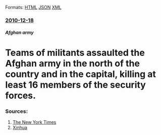 
Formats: [HTML](/news/2010/12/18/teams-of-militants-assaulted-the-afghan-army-in-the-north-of-the-country-and-in-the-capital-killing-at-least-16-members-of-the-security-for.html)  [JSON](/news/2010/12/18/teams-of-militants-assaulted-the-afghan-army-in-the-north-of-the-country-and-in-the-capital-killing-at-least-16-members-of-the-security-for.json)  [XML](/news/2010/12/18/teams-of-militants-assaulted-the-afghan-army-in-the-north-of-the-country-and-in-the-capital-killing-at-least-16-members-of-the-security-for.xml)  

### [2010-12-18](/news/2010/12/18/index.md)

##### Afghan army
# Teams of militants assaulted the Afghan army in the north of the country and in the capital, killing at least 16 members of the security forces. 




### Sources:

1. [The New York Times](https://www.nytimes.com/aponline/2010/12/18/world/asia/AP-AS-Afghanistan.html?_r=1&hp)
2. [Xinhua](http://news.xinhuanet.com/english2010/world/2010-12/19/c_13655863.htm)

